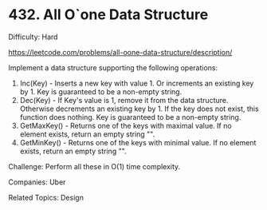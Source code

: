 # 432. All O`one Data Structure

Difficulty: Hard

https://leetcode.com/problems/all-oone-data-structure/description/

Implement a data structure supporting the following operations:

1. Inc(Key) - Inserts a new key with value 1. Or increments an existing key by 1. Key is guaranteed to be a non-empty string.
2. Dec(Key) - If Key's value is 1, remove it from the data structure. Otherwise decrements an existing key by 1. If the key does not exist, this function does nothing. Key is guaranteed to be a non-empty string.
3. GetMaxKey() - Returns one of the keys with maximal value. If no element exists, return an empty string "".
4. GetMinKey() - Returns one of the keys with minimal value. If no element exists, return an empty string "".

Challenge: Perform all these in O(1) time complexity.

Companies: Uber

Related Topics: Design

